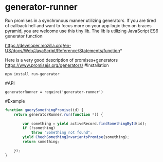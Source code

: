 # generator-runner
Run promises in a synchronous manner utilizing generators.
If you are tired of callback hell and want to focus more on your app logic then on braces pyramid, you are welcome use this tiny lib. The lib is utilizing JavaScript ES6 generator function

https://developer.mozilla.org/en-US/docs/Web/JavaScript/Reference/Statements/function*

Here is a very good description of promises+generators https://www.promisejs.org/generators/
#Installation
```
npm install run-generator
```

#API
```
generatorRunner = require('generator-runner')
```

#Example
``` javascript
function querySomethingPromise(id) {
    return generatorRunner.run(function *() {
    
        var something = yield activeRecord.findSomethingById(id);
        if (!something)
            throw "Something not found";
        yield ChechSomethingInvariantsPromise(something);  
        return something;
        
    });
}
```
